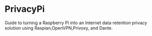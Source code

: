 # PrivacyPi
Guide to turning a Raspberry Pi into an Internet data retention privacy solution using Raspian,OpenVPN,Privoxy, and Dante.
